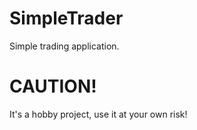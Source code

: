 # SimpleTrader
Simple trading application.

# CAUTION!
It's a hobby project, use it at your own risk!

